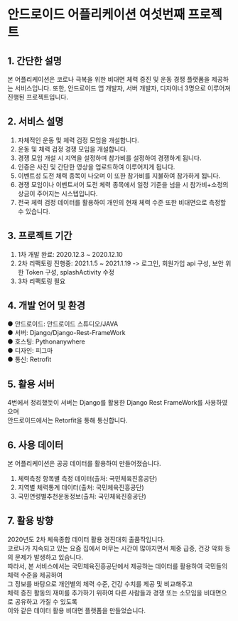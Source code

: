 # 안드로이드 어플리케이션 여섯번째 프로젝트

## 1. 간단한 설명
본 어플리케이션은 코로나 극복을 위한 비대면 체력 증진 및 운동 경쟁 플랫폼을 제공하는 서비스입니다.
또한, 안드로이드 앱 개발자, 서버 개발자, 디자이너 3명으로 이루어져 진행된 프로젝트입니다.

## 2. 서비스 설명
1) 자체적인 운동 및 체력 검정 모임을 개설합니다.
2) 운동 및 체력 검정 경쟁 모임을 개설합니다.
3) 경쟁 모임 개설 시 지역을 설정하며 참가비를 설정하여 경쟁하게 됩니다.
4) 인증은 사진 및 간단한 영상을 업로드하여 이루어지게 됩니다.
5) 이벤트성 도전 체력 종목이 나오며 이 또한 참가비를 지불하여 참가하게 됩니다.
6) 경쟁 모임이나 이벤트서어 도전 체력 종목에서 일정 기준을 넘을 시 참가비+소정의 상금이 주어지는 시스텝입니다.
7) 전국 체력 검정 데이터를 활용하여 개인의 현재 체력 수준 또한 비대면으로 측정할 수 있습니다.

## 3. 프로젝트 기간
1) 1차 개발 완료: 2020.12.3 ~ 2020.12.10
2) 2차 리팩토링 진행중: 2021.1.5 ~ 2021.1.19 -> 로그인, 회원가입 api 구성, 보안 위한 Token 구성, splashActivity 수정
3) 3차 리팩토링 필요

## 4. 개발 언어 및 환경

● 안드로이드: 안드로이드 스튜디오/JAVA<br>
● 서버: Django/Django-Rest-FrameWork<br>
● 호스팅: Pythonanywhere<br>
● 디자인: 피그마<br>
● 통신: Retrofit<br>

## 5. 활용 서버
4번에서 정리했듯이 서버는 Django를 활용한 Django Rest FrameWork를 사용하였으며<br>
안드로이드에서는 Retorfit을 통해 통신합니다.

## 6. 사용 데이터
본 어플리케이션은 공공 데이터를 활용하여 만들어졌습니다.<br>
1) 체력측정 항목별 측정 데이터(출처: 국민체육진흥공단)
2) 지역별 체력통계 데이터(출처: 국민체육진흥공단)
3) 국민연령별추천운동정보(출처: 국민체육진흥공단)

## 7. 활용 방향
2020년도 2차 체육종합 데이터 활용 경진대회 출품작입니다.<br>
코로나가 지속되고 있는 요즘 집에서 머무는 시간이 많아지면서 체중 급증, 건강 악화 등의 문제가 발생하고 있습니다.<br>
따라서, 본 서비스에서는 국민체육진흥공단에서 제공하는 데이터를 활용하여 국민들의 체력 수준을 제공하여<br>
그 정보를 바탕으로 개인별의 체력 수준, 건강 수치를 제공 및 비교해주고<br>
체력 증진 활동의 재미를 추가하기 위하여 다른 사람들과 경쟁 또는 소모임을 비대면으로 공유하고 가질 수 있도록<br>
이와 같은 데이터 활용 비대면 플랫폼을 만들었습니다.
